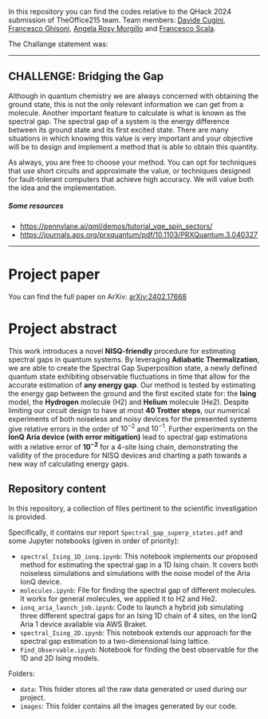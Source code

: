 In this repository you can find the codes relative to the QHack 2024 submission of TheOffice215 team. Team members: [Davide Cugini](https://www.linkedin.com/in/davide-cugini-354857267), [Francesco Ghisoni](https://www.linkedin.com/in/francesco-ghisoni-5148a8149/), [Angela Rosy Morgillo](https://www.linkedin.com/in/angela-rosy-morgillo/) and [Francesco Scala](www.linkedin.com/in/fran-scala).

The Challange statement was:

---------------------------

## CHALLENGE: Bridging the Gap

Although in quantum chemistry we are always concerned with obtaining the ground state, this is not the only relevant information we can get from a molecule. Another important feature to calculate is what is known as the spectral gap. The spectral gap of a system is the energy difference between its ground state and its first excited state. There are many situations in which knowing this value is very important and your objective will be to design and implement a method that is able to obtain this quantity.

As always, you are free to choose your method. You can opt for techniques that use short circuits and approximate the value, or techniques designed for fault-tolerant computers that achieve high accuracy. We will value both the idea and the implementation.

##### Some resources

- https://pennylane.ai/qml/demos/tutorial_vqe_spin_sectors/
- https://journals.aps.org/prxquantum/pdf/10.1103/PRXQuantum.3.040327

---------------------------
# Project paper

You can find the full paper on ArXiv: [arXiv:2402.17668](https://arxiv.org/abs/2402.17668)


# Project abstract

This work introduces a novel **NISQ-friendly** procedure for estimating spectral gaps in quantum systems. By leveraging **Adiabatic Thermalization**, we are able to create the Spectral Gap Superposition state, a newly defined quantum state exhibiting observable fluctuations in time that allow for the accurate estimation of **any energy gap**. Our method is tested by estimating the energy gap between the ground and the first excited state for: the **Ising** model, the **Hydrogen** molecule (H2) and **Helium** molecule (He2). Despite limiting our circuit design to have at most **40 Trotter steps**, our numerical experiments of both noiseless and noisy devices for the presented systems give relative errors in the order of $10^{−2}$ and $10^{−1}$. Further experiments on the **IonQ Aria device (with error mitigation)** lead to spectral gap estimations with a relative error of **$10^{−2}$** for a 4-site Ising chain, demonstrating the validity of the procedure for NISQ devices and charting a path towards a new way of calculating energy gaps.

## Repository content

In this repository, a collection of files pertinent to the scientific investigation is provided. 

Specifically, it contains our report `Spectral_gap_superp_states.pdf` and some Jupyter notebooks (given in order of priority):

- `spectral_Ising_1D_ionq.ipynb`: This notebook implements our proposed method for estimating the spectral gap in a 1D Ising chain. It covers both noiseless simulations and simulations with the noise model of the Aria IonQ device.
- `molecules.ipynb`: File for finding the spectral gap of different molecules. It works for general molecules, we applied it to H2 and He2.
- `ionq_aria_launch_job.ipynb`: Code to launch a hybrid job simulating three different spectral gaps for an Ising 1D chain of 4 sites, on the IonQ Aria 1 device available via AWS Braket.
- `spectral_Ising_2D.ipynb`: This notebook extends our approach for the spectral gap estimation to a two-dimensional Ising lattice.
- `Find_Observable.ipynb`: Notebook for finding the best observable for the 1D and 2D Ising models.

Folders:

- `data`: This folder stores all the raw data generated or used during our project.
- `images`: This folder contains all the images generated by our code.